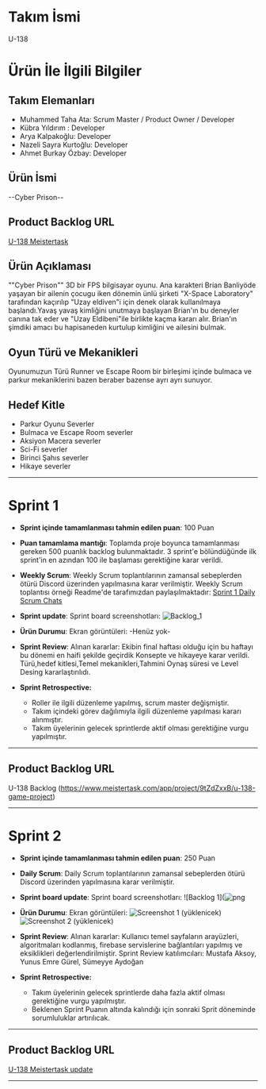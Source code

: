 # **Takım İsmi**

U-138

# Ürün İle İlgili Bilgiler

## Takım Elemanları
- Muhammed Taha Ata: Scrum Master / Product Owner / Developer
- Kübra Yıldırım : Developer
- Arya Kalpakoğlu: Developer
- Nazeli Sayra Kurtoğlu: Developer
- Ahmet Burkay Özbay: Developer

## Ürün İsmi

--Cyber Prison--

## Product Backlog URL

[U-138 Meistertask](https://www.meistertask.com/app/project/9tZdZxxB/u-138-game-project)

## Ürün Açıklaması

""Cyber Prison"" 3D bir FPS bilgisayar oyunu. Ana karakteri Brian Banliyöde yaşayan bir ailenin çocugu iken dönemin ünlü şirketi "X-Space Laboratory" tarafından kaçırılıp "Uzay eldiven"i için denek olarak kullanılmaya başlandı.Yavaş yavaş kimliğini unutmaya başlayan Brian'ın bu deneyler canına tak eder ve "Uzay Eldibeni"ile birlikte kaçma kararı alır.
Brian'ın şimdiki amacı bu hapisaneden kurtulup kimliğini ve ailesini bulmak.



## Oyun Türü ve Mekanikleri
Oyunumuzun Türü Runner ve Escape Room bir birleşimi 
içinde bulmaca ve parkur mekaniklerini bazen beraber bazense ayrı ayrı sunuyor.

## Hedef Kitle

- Parkur Oyunu Severler 
- Bulmaca ve Escape Room severler
- Aksiyon Macera severler
- Sci-Fi severler
- Birinci Şahıs severler 
- Hikaye severler
---

# Sprint 1

- **Sprint içinde tamamlanması tahmin edilen puan**: 100 Puan


- **Puan tamamlama mantığı**: Toplamda proje boyunca tamamlanması gereken 500 puanlık backlog bulunmaktadır. 3 sprint'e bölündüğünde ilk sprint'in en azından 100 ile başlaması gerektiğine karar verildi.


- **Weekly Scrum**: Weekly Scrum toplantılarının zamansal sebeplerden ötürü Discord üzerinden yapılmasına karar verilmiştir. Weekly Scrum toplantısı örneği Readme'de tarafımızdan paylaşılmaktadır: [Sprint 1 Daily Scrum Chats]()

- **Sprint  update**: Sprint board screenshotları: 
![Backlog_1](https://github.com/kubray14/U-138-Bootcamp/assets/101721434/43e2da57-4509-49f9-827a-da5f2d9619c4)


- **Ürün Durumu**: Ekran görüntüleri:
-Henüz yok-

- **Sprint Review**: 
Alınan kararlar: 
Ekibin final haftası olduğu için bu haftayı bu dönemi en haifi şekilde geçirdik 
Konsepte ve hikayeye karar verildi.
Türü,hedef kitlesi,Temel mekanikleri,Tahmini Oynaş süresi ve Level Desing kararlaştırılıdı.


- **Sprint Retrospective:**
  - Roller ile ilgili düzenleme yapılmış, scrum master değişmiştir.
  - Takım içindeki görev dağılımıyla ilgili düzenleme yapılması kararı alınmıştır.
  - Takım üyelerinin gelecek sprintlerde aktif olması gerektiğine vurgu yapılmıştır.
 


---

## Product Backlog URL

U-138 Backlog (https://www.meistertask.com/app/project/9tZdZxxB/u-138-game-project)

---
# Sprint 2

- **Sprint içinde tamamlanması tahmin edilen puan**: 250 Puan

- **Daily Scrum**: Daily Scrum toplantılarının zamansal sebeplerden ötürü Discord üzerinden yapılmasına karar verilmiştir.

- **Sprint board update**: Sprint board screenshotları: 
![Backlog 1](![png](https://github.com/kubray14/CyberPrison-U138/assets/135714651/f24866a8-8fc6-4c96-8f25-8728a3de0591)
 


- **Ürün Durumu**: Ekran görüntüleri:
  ![Screenshot 1]() (yüklenicek)
  ![Screenshot 2]() (yüklenicek)

- **Sprint Review**: 
Alınan kararlar: Kullanıcı temel sayfaların arayüzleri, algoritmaları kodlanmış, firebase servislerine bağlantıları yapılmış ve eksiklikleri değerlendirilmiştir. 
Sprint Review katılımcıları: Mustafa Aksoy, Yunus Emre Gürel, Sümeyye Aydoğan 

- **Sprint Retrospective:**

  - Takım üyelerinin gelecek sprintlerde daha fazla aktif olması gerektiğine vurgu yapılmıştır.
  - Beklenen Sprint Puanın altında kalındığı için sonraki Sprit döneminde sorumluluklar artırılıcak.

---

## Product Backlog URL

[U-138 Meistertask update](https://www.meistertask.com/app/project/9tZdZxxB/u-138-game-project) 

---
